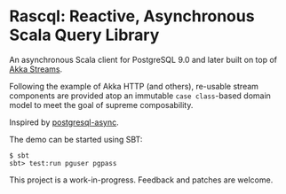 Rascql: Reactive, Asynchronous Scala Query Library
===

An asynchronous Scala client for PostgreSQL 9.0 and later built on top of [Akka Streams](http://akka.io/).

Following the example of Akka HTTP (and others), re-usable stream components are provided atop an immutable `case class`-based domain model to meet the goal of supreme composability.

Inspired by [postgresql-async](https://github.com/mauricio/postgresql-async).

The demo can be started using SBT:

    $ sbt
    sbt> test:run pguser pgpass

This project is a work-in-progress. Feedback and patches are welcome.

